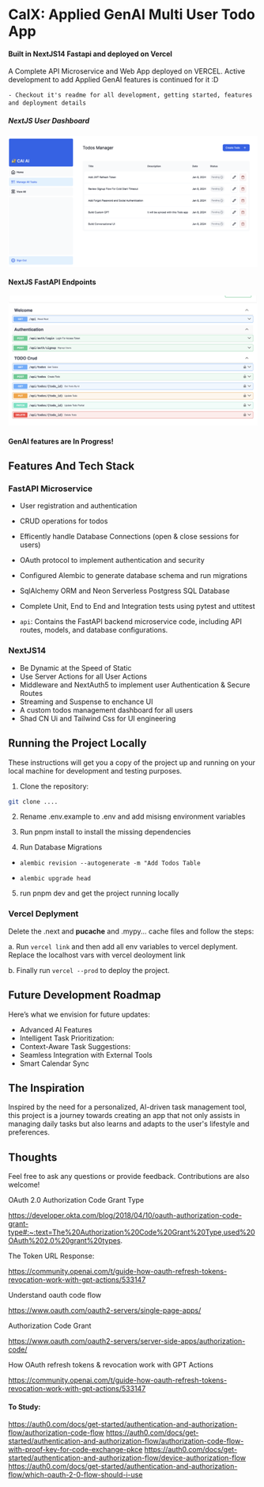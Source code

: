 # CalX: Applied GenAI Multi User Todo App

#### Built in NextJS14 Fastapi and deployed on Vercel

A Complete API Microservice and Web App deployed on VERCEL. Active development to add Applied GenAI features is continued for it :D

    - Checkout it's readme for all development, getting started, features and deployment details

##### NextJS User Dashboard

![NextJS User Dashboard](./public/nextjs.png)

#### NextJS FastAPI Endpoints

![FastAPI EndPoints](./public/endpoints.png)

#### GenAI features are In Progress!

## Features And Tech Stack

### FastAPI Microservice
- User registration and authentication
- CRUD operations for todos
- Efficently handle Database Connections (open & close sessions for users)
- OAuth protocol to implement authentication and security
- Configured Alembic to generate database schema and run migrations
- SqlAlchemy ORM and Neon Serverless Postgress SQL Database 
- Complete Unit, End to End and Integration tests using pytest and uttitest

- `api`: Contains the FastAPI backend microservice code, including API routes, models, and database configurations.


### NextJS14
- Be Dynamic at the Speed of Static
- Use Server Actions for all User Actions
- Middleware and NextAuth5 to implement user Authentication & Secure Routes
- Streaming and Suspense to enchance UI
- A custom todos management dashboard for all users
- Shad CN Ui and Tailwind Css for UI engineering

## Running the Project Locally 

These instructions will get you a copy of the project up and running on your local machine for development and testing purposes.

1. Clone the repository:
```sh
git clone ....
```

2. Rename .env.example to .env and add misisng environment variables

3. Run pnpm install to install the missing dependencies

4. Run Database Migrations

- `alembic revision --autogenerate -m "Add Todos Table`

- `alembic upgrade head`

5. run pnpm dev and get the project running locally

### Vercel Deplyment

Delete the .next and __pucache__ and .mypy... cache files and follow the steps:

a. Run `vercel link` and then add all env variables to vercel deplyment. Replace the localhost vars with vercel deoloyment link

b. Finally run `vercel --prod` to deploy the project.


## Future Development Roadmap

Here’s what we envision for future updates:

- Advanced AI Features
- Intelligent Task Prioritization: 
- Context-Aware Task Suggestions: 
- Seamless Integration with External Tools
- Smart Calendar Sync


## The Inspiration
Inspired by the need for a personalized, AI-driven task management tool, this project is a journey towards creating an app that not only assists in managing daily tasks but also learns and adapts to the user's lifestyle and preferences.

## Thoughts

Feel free to ask any questions or provide feedback. Contributions are also welcome!


OAuth 2.0 Authorization Code Grant Type

https://developer.okta.com/blog/2018/04/10/oauth-authorization-code-grant-type#:~:text=The%20Authorization%20Code%20Grant%20Type,used%20OAuth%202.0%20grant%20types.

The Token URL Response:

https://community.openai.com/t/guide-how-oauth-refresh-tokens-revocation-work-with-gpt-actions/533147

Understand oauth code flow

https://www.oauth.com/oauth2-servers/single-page-apps/

Authorization Code Grant

https://www.oauth.com/oauth2-servers/server-side-apps/authorization-code/

How OAuth refresh tokens & revocation work with GPT Actions

https://community.openai.com/t/guide-how-oauth-refresh-tokens-revocation-work-with-gpt-actions/533147

#### To Study:

https://auth0.com/docs/get-started/authentication-and-authorization-flow/authorization-code-flow
https://auth0.com/docs/get-started/authentication-and-authorization-flow/authorization-code-flow-with-proof-key-for-code-exchange-pkce
https://auth0.com/docs/get-started/authentication-and-authorization-flow/device-authorization-flow
https://auth0.com/docs/get-started/authentication-and-authorization-flow/which-oauth-2-0-flow-should-i-use